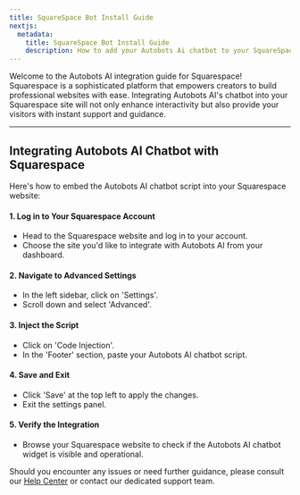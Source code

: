 ```yaml
---
title: SquareSpace Bot Install Guide
nextjs:
  metadata:
    title: SquareSpace Bot Install Guide
    description: How to add your Autobots Ai chatbot to your SquareSpace site.
---
```


Welcome to the Autobots AI integration guide for Squarespace! Squarespace is a sophisticated platform that empowers creators to build professional websites with ease. Integrating Autobots AI's chatbot into your Squarespace site will not only enhance interactivity but also provide your visitors with instant support and guidance.

---

## Integrating Autobots AI Chatbot with Squarespace

Here's how to embed the Autobots AI chatbot script into your Squarespace website:

#### 1. **Log in to Your Squarespace Account**
- Head to the Squarespace website and log in to your account.
- Choose the site you'd like to integrate with Autobots AI from your dashboard.

#### 2. **Navigate to Advanced Settings**
- In the left sidebar, click on 'Settings'.
- Scroll down and select 'Advanced'.

#### 3. **Inject the Script**
- Click on 'Code Injection'.
- In the 'Footer' section, paste your Autobots AI chatbot script.

#### 4. **Save and Exit**
- Click 'Save' at the top left to apply the changes.
- Exit the settings panel.

#### 5. **Verify the Integration**
- Browse your Squarespace website to check if the Autobots AI chatbot widget is visible and operational.

Should you encounter any issues or need further guidance, please consult our [Help Center](#) or contact our dedicated support team.